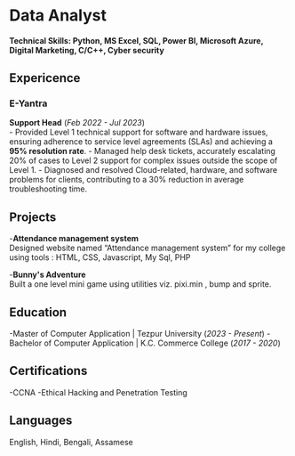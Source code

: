 # Data Analyst
#### Technical Skills: Python, MS Excel, SQL, Power BI, Microsoft Azure, Digital Marketing, C/C++, Cyber security

## Expericence
### E-Yantra
 **Support Head** (_Feb 2022 - Jul 2023_) <br>
    - Provided Level 1 technical support for software and hardware issues, ensuring adherence to service level agreements (SLAs) and achieving a **95% resolution rate**.
    - Managed help desk tickets, accurately escalating 20% of cases to Level 2 support for complex issues outside the scope of Level 1.
    - Diagnosed and resolved Cloud-related, hardware, and software problems for clients, contributing to a 30% reduction in average troubleshooting time.

## Projects
-**Attendance management system**<br>
Designed website named “Attendance management system” for my college using tools :
HTML, CSS, Javascript, My Sql, PHP

-**Bunny's Adventure**<br>
Built a one level mini game using utilities viz. pixi.min , bump and sprite.

## Education
-Master of Computer Application | Tezpur University (_2023 - Present_)
-Bachelor of Computer Application | K.C. Commerce College (_2017 - 2020_)

## Certifications
-CCNA
-Ethical Hacking and Penetration Testing

## Languages
English, Hindi, Bengali, Assamese